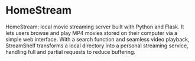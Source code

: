 # HomeStream
HomeStream: local movie streaming server built with Python and Flask. It lets users browse and play MP4 movies stored on their computer via a simple web interface. With a search function and seamless video playback, StreamShelf transforms a local directory into a personal streaming service, handling full and partial requests to reduce buffering.
